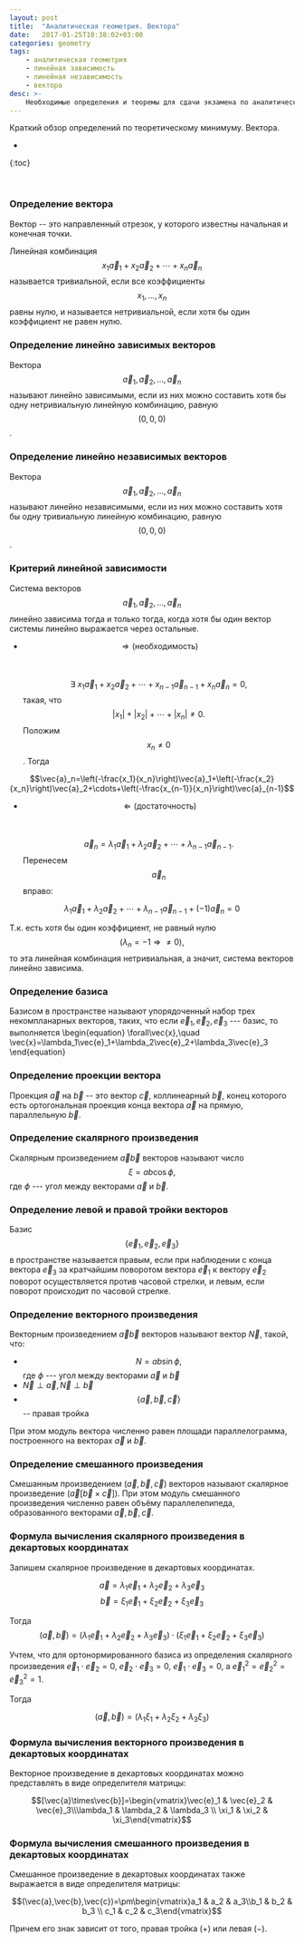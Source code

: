 ```yaml
---
layout: post
title:  "Аналитическая геометрия. Вектора"
date:   2017-01-25T10:38:02+03:00
categories: geometry 
tags: 
    - аналитическая геометрия
    - линейная зависимость
    - линейная независимость
    - вектора
desc: >-
    Необходимые определения и теоремы для сдачи экзамена по аналитической геометрии
---
```


Краткий обзор определений по теоретическому минимуму. Вектора.
<!--ed--> 
* 
{:toc}

<br>


### Определение вектора
Вектор -- это направленный отрезок, у которого известны начальная и конечная точки.

Линейная комбинация  $$x_1\vec{a}_1+x_2\vec{a}_2+\cdots+x_n\vec{a}_n$$ называется тривиальной, если все коэффициенты $$x_1,\ldots,x_n$$ равны нулю, и называется нетривиальной, если хотя бы один коэффициент не равен нулю.

### Определение линейно зависимых векторов
Вектора $$\vec{a}_1,\vec{a}_2,\ldots,\vec{a}_n$$ называют линейно зависимыми, если из них можно составить хотя бы одну нетривиальную линейную комбинацию, равную $$(0,0,0)$$.


### Определение линейно независимых векторов
Вектора $$\vec{a}_1,\vec{a}_2,\ldots,\vec{a}_n$$ называют линейно независимыми, если из них можно составить хотя бы одну тривиальную линейную комбинацию, равную $$(0,0,0)$$.

### Критерий линейной зависимости
Система векторов $$\vec{a}_1,\vec{a}_2,\ldots,\vec{a}_n$$ линейно зависима тогда и только тогда, когда хотя бы один вектор системы линейно выражается через остальные.
* $$\Rightarrow (\text{необходимость})$$<br><br>
$$\exists\ x_1\vec{a}_1+x_2\vec{a}_2+\cdots+x_{n-1}\vec{a}_{n-1}+x_n\vec{a}_n=0,$$  такая, что $$|x_1|+|x_2|+\cdots+|x_n|\ne0.$$ Положим $$x_{n}\ne0$$. Тогда 

$$\vec{a}_n=\left(-\frac{x_1}{x_n}\right)\vec{a}_1+\left(-\frac{x_2}{x_n}\right)\vec{a}_2+\cdots+\left(-\frac{x_{n-1}}{x_n}\right)\vec{a}_{n-1}$$   

* $$\Leftarrow (\text{достаточность})$$<br><br>
$$\vec{a}_n=\lambda_1\vec{a}_1+\lambda_2\vec{a}_2+\cdots+\lambda_{n-1}\vec{a}_{n-1}. $$ Перенесем $$\vec{a}_n$$ вправо: 

$$\lambda_1\vec{a}_1+\lambda_2\vec{a}_2+\cdots+\lambda_{n-1}\vec{a}_{n-1}+(-1)\vec{a}_n=0$$

Т.к. есть хотя бы один коэффициент, не равный нулю $$(\lambda_n=-1\Rightarrow\ne0),$$ то эта линейная комбинация нетривиальная, а значит, система векторов линейно зависима.

### Определение базиса
Базисом в пространстве называют упорядоченный набор трех некомпланарных векторов, таких, что если $\vec{e}_1,\vec{e}_2,\vec{e}_3$ --- базис, то выполняется
\begin{equation}
    \forall\vec{x},\quad \vec{x}=\lambda_1\vec{e}_1+\lambda_2\vec{e}_2+\lambda_3\vec{e}_3
\end{equation}


### Определение проекции вектора
Проекция $\vec{a}$ на $\vec{b}$ -- это вектор $\vec{с}$, коллинеарный $\vec{b}$, конец которого есть ортогональная проекция конца вектора $\vec{a}$ на прямую, параллельную $\vec{b}$.

### Определение скалярного произведения
Скалярным произведением $\vec{a}\vec{b}$ векторов называют число $$\xi=ab\cos\phi,$$ где $\phi$ --- угол между векторами $\vec{a}$ и $\vec{b}$. 

### Определение левой и правой тройки векторов
Базис $$\{\vec{e}_1,\vec{e}_2,\vec{e}_3\}$$ в пространстве называется правым, если при наблюдении с конца вектора $\vec{e}_3$ за кратчайшим поворотом вектора $\vec{e}_1$ к вектору $\vec{e}_2$ поворот осуществляется против часовой стрелки, и левым, если поворот происходит по часовой стрелке.

### Определение векторного произведения
Векторным произведением $\vec{a}\vec{b}$ векторов называют вектор $\vec{N}$, такой, что:

- $$N=ab\sin\phi,$$ где $\phi$ --- угол между векторами $\vec{a}$ и $\vec{b}$ 
- $\vec{N}\perp\vec{a}, \vec{N}\perp\vec{b}$
- $$\{\vec{a},\vec{b},\vec{c}\}$$ -- правая тройка

При этом модуль вектора численно равен площади параллелограмма, построенного на векторах $\vec{a}$ и $\vec{b}$. 

### Определение смешанного произведения
Смешанным произведением $(\vec{a},\vec{b},\vec{c})$ векторов называют скалярное произведение $(\vec{a}[\vec{b}\times\vec{c}])$. 
При этом модуль смешанного произведения численно равен объёму параллелепипеда, образованного векторами $\vec {a} ,\vec {b} ,\vec {c}$.

### Формула вычисления скалярного произведения в декартовых координатах
Запишем скалярное произведение в декартовых координатах. 

$$\vec{a}=\lambda_1\vec{e}_1+\lambda_2\vec{e}_2+\lambda_3\vec{e}_3$$
$$\vec{b}=\xi_1\vec{e}_1+\xi_2\vec{e}_2+\xi_3\vec{e}_3$$

Тогда $$(\vec{a},\vec{b})=(\lambda_1\vec{e}_1+\lambda_2\vec{e}_2+\lambda_3\vec{e}_3)\cdot(\xi_1\vec{e}_1+\xi_2\vec{e}_2+\xi_3\vec{e}_3)$$

Учтем, что для ортонормированного базиса из определения скалярного произведения $\vec{e}_1\cdot\vec{e}_2=0,$ $\vec{e}_2\cdot\vec{e}_3=0,$ $\vec{e}_1\cdot\vec{e}_3=0$, а $\vec{e}^2_1=\vec{e}^2_2=\vec{e}^2_3=1$.   

Тогда

$$(\vec{a},\vec{b})=(\lambda_1\xi_1+\lambda_2\xi_2+\lambda_3\xi_3)$$

### Формула вычисления векторного произведения в декартовых координатах
Векторное произведение в декартовых координатах можно представлять в виде определителя матрицы:

$$[\vec{a}\times\vec{b}]=\begin{vmatrix}\vec{e}_1 & \vec{e}_2 & \vec{e}_3\\\lambda_1 & \lambda_2 & \lambda_3 \\ \xi_1 & \xi_2 & \xi_3\end{vmatrix}$$

### Формула вычисления смешанного произведения в декартовых координатах
Смешанное произведение в декартовых координатах также выражается в виде определителя матрицы:

$$(\vec{a},\vec{b},\vec{c})=\pm\begin{vmatrix}a_1 & a_2 & a_3\\b_1 & b_2 & b_3 \\ c_1 & c_2 & c_3\end{vmatrix}$$

Причем его знак зависит от того, правая тройка ($+$) или левая ($-$).